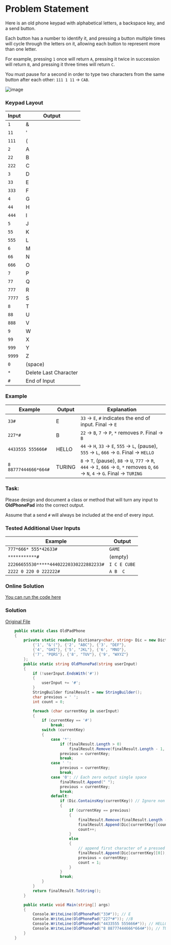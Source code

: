 ﻿# Problem Statement
Here is an old phone keypad with alphabetical letters, a backspace key, and a send button.

Each button has a number to identify it, and pressing a button multiple times will cycle through the letters on it, allowing each button to represent more than one letter.

For example, pressing `1` once will return `A`, pressing it twice in succession will return `B`, and pressing it three times will return `C`.

You must pause for a second in order to type two characters from the same button after each other: `111 1 11` -> `CAB`.

![image](https://github.com/user-attachments/assets/ed671ade-00b6-4ad3-920c-fb7b4d955d85)




### Keypad Layout

| Input  | Output                |
|--------|-----------------------|
| `1`    | &                     |
| `11`   | '                     |
| `111`  | (                     |
| `2`    | A                     |
| `22`   | B                     |
| `222`  | C                     |
| `3`    | D                     |
| `33`   | E                     |
| `333`  | F                     |
| `4`    | G                     |
| `44`   | H                     |
| `444`  | I                     |
| `5`    | J                     |
| `55`   | K                     |
| `555`  | L                     |
| `6`    | M                     |
| `66`   | N                     |
| `666`  | O                     |
| `7`    | P                     |
| `77`   | Q                     |
| `777`  | R                     |
| `7777` | S                     |
| `8`    | T                     |
| `88`   | U                     |
| `888`  | V                     |
| `9`    | W                     |
| `99`   | X                     |
| `999`  | Y                     |
| `9999` | Z                     |
| `0`    | (space)               |
| `*`    | Delete Last Character |
| `#`    | End of Input          |



### Example

| Example                       | Output   | Explanation                                                                 |
|-------------------------------|----------|-----------------------------------------------------------------------------|
| `33#`                         | E        | `33` -> `E`, `#` indicates the end of input. Final -> `E`                  |
| `227*#`                       | B        | `22` -> `B`, `7` -> `P`, `*` removes `P`. Final -> `B`                     |
| `4433555 555666#`             | HELLO    | `44` -> `H`, `33` -> `E`, `555` -> `L`, (pause), `555` -> `L`, `666` -> `O`. Final -> `HELLO` |
| `8 88777444666*664#`          | TURING   | `8` -> `T`, (pause), `88` -> `U`, `777` -> `R`, `444` -> `I`, `666` -> `O`, `*` removes `O`, `66` -> `N`, `4` -> `G`. Final -> `TURING` |

### Task:

Please design and document a class or method that will turn any input to **OldPhonePad** into the correct output.

Assume that a send `#` will always be included at the end of every input.

### Tested Additional User Inputs 
| **Example**                         | **Output**   |  
|-------------------------------------|--------------|  
| `777*666* 555*42633#`               | `GAME`       |  
| `***********#`                      | (empty)      |  
| `22266655530*****44402220330222882233#` | `I C E CUBE` |  
| `2222 0 220 0 222222#`             | `A B  C`     |  

### Online Solution 
[You can run the code here](https://dotnetfiddle.net/Dsu2bx)
### Solution 

[Original File](https://github.com/nkshschdv/OldPhonePad/blob/master/OldPhonePad/Program.cs)

```csharp
    public static class OldPadPhone
    {
        private static readonly Dictionary<char, string> Dic = new Dictionary<char, string>() {
            {'1', "&'("}, {'2', "ABC"}, {'3', "DEF"},
            {'4', "GHI"}, {'5', "JKL"}, {'6', "MNO"},
            {'7', "PQRS"}, {'8', "TUV"}, {'9', "WXYZ"}
        };
        public static string OldPhonePad(string userInput)
        {
            if (!userInput.EndsWith('#'))
            {
                userInput += '#';
            }
            StringBuilder finalResult = new StringBuilder();
            char previous = ' ';
            int count = 0;

            foreach (char currentKey in userInput)
            {
                if (currentKey == '#')
                    break;
                switch (currentKey)
                {
                    case '*':
                        if (finalResult.Length > 0)
                            finalResult.Remove(finalResult.Length - 1, 1); //Remove Last character
                        previous = currentKey;
                        break;
                    case ' ':
                        previous = currentKey;
                        break;
                    case '0': // Each zero output single space
                        finalResult.Append(" ");
                        previous = currentKey;
                        break;
                    default:
                        if (Dic.ContainsKey(currentKey)) // Ignore non dictionary characters
                        {
                            if (currentKey == previous)
                            {
                                finalResult.Remove(finalResult.Length - 1, 1); //Remove last outdated count of character
                                finalResult.Append(Dic[currentKey][count % Dic[currentKey].Length]); // Append with latest count of character 
                                count++;
                            }
                            else
                            {
                                // append first character of a pressed keypad 
                                finalResult.Append(Dic[currentKey][0]);
                                previous = currentKey;
                                count = 1;
                            }
                        } 
                        break;
                }
            }
            return finalResult.ToString();
        }

        public static void Main(string[] args)
        {
            Console.WriteLine(OldPhonePad("33#")); // E
            Console.WriteLine(OldPhonePad("227*#")); //B
            Console.WriteLine(OldPhonePad("4433555 555666#")); // HELLO
            Console.WriteLine(OldPhonePad("8 88777444666*664#")); // TURING 
        }
    }

````

